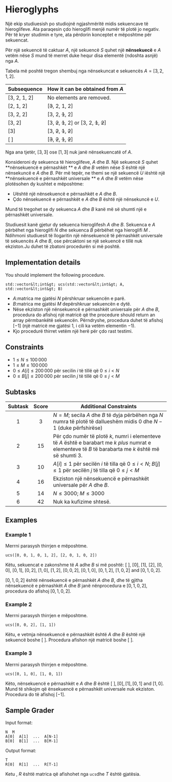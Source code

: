 # Hieroglyphs
Një ekip studiuesish po studiojnë ngjashmëritë midis sekuencave të hieroglifeve.
Ata paraqesin çdo hieroglifi menjë numër të plotë jo negativ.
Për të kryer studimin e tyre,
 ata përdorin konceptet e mëposhtme për sekuencat.


Për një sekuencë të caktuar  $A$,
një sekuencë  $S$ quhet një **nënsekuecë** e  $A$
vetëm nëse  $S$ mund të merret
duke hequr disa elementë (ndoshta asnjë) nga  $A$.

Tabela më poshtë tregon shembuj nga nënsekuncat e sekuencës  $A = [3, 2, 1, 2]$.

| Subsequence    | How it can be obtained from $A$ |
|----------------|---------------------------------|
| [3, 2, 1, 2] | No elements are removed.
| [2, 1, 2]     | [<s>3</s>, 2, 1, 2]
| [3, 2, 2]     | [3, 2, <s>1</s>, 2]
| [3, 2]         | [3, <s>2</s>, <s>1</s>, 2] or [3, 2, <s>1</s>, <s>2</s>]
| [3]             | [3, <s>2</s>, <s>1</s>, <s>2</s>]
| [ ]              | [<s>3</s>, <s>2</s>, <s>1</s>, <s>2</s>]

Nga ana tjetër, $[3, 3]$ ose $[1, 3]$ nuk janë nënsekuencatë   of $A$.

Konsideroni dy sekuenca të hieroglifeve, $A$ dhe $B$.
Një sekuencë $S$ quhet **nënsekuencë e përnashkët ** e $A$ dhe $B$
 vetëm nëse $S$ është një nënsekuncë e  $A$ dhe $B$.
Për më tepër, ne themi se një sekuencë  $U$ iështë një  **nënsekuencë e përnashkët universale ** e  $A$ dhe  $B$
vetëm nëse plotësohen dy kushtet e mëposhtme:
* $U$është një nënsekuencë e përnashkët e  $A$ dhe $B$.
* Çdo nënsekuencë e përnashkët e   $A$ dhe  $B$ është një nënsekuncë e $U$.

Mund të tregohet se dy sekuenca $A$ dhe $B$
kanë më së shumti një e përnashkët universale.

Studiuesit kanë gjetur dy sekuenca hieroglifesh  $A$ dhe $B$.
Sekuenca e  $A$ përbëhet nga hieroglifi  $N$ 
 dhe sekuenca $B$ përbëhet nga hieroglifi $M$ .
Ndihmoni studiuesit të llogaritin
 një nënsekuencë të përnashkët universale të sekuencës $A$ dhe $B$,
ose përcaktoni se një sekuencë e tillë nuk ekziston.Ju duhet të zbatoni procedurën si më poshtë.


## Implementation details

You should implement the following procedure.

```
std::vector&lt;int&gt; ucs(std::vector&lt;int&gt; A, std::vector&lt;int&gt; B)
```

* $A$:matrica me gjatësi $N$ përshkruar sekuencën e parë.
* $B$:matrica me gjatësi $M$ depërshkruar sekuencën e dytë.
* Nëse ekziston një nënsekuencë e përnashkët universale për $A$ dhe $B$,
 procedura do afishoj një matricë që the procedure should return an array përmbankëtë sekuencën.
  Përndryshe, procedura duhet të afishoj  $[-1]$
   (një matricë me gjatësi  $1$, i cili ka vetëm elementin $-1$).
* Kjo procedurë thirret vetëm një herë për çdo rast testimi.


## Constraints

* $1 \leq N \leq 100\,000$
* $1 \leq M \leq 100\,000$
* $0 \leq A[i] \leq 200\,000$ për secilin   $i$  të tillë që  $0 \leq i < N$
* $0 \leq B[j] \leq 200\,000$ për secilin   $j$  të tillë që  $0 \leq j < M$

## Subtasks

| Subtask | Score  | Additional Constraints |
| :-----: | :----: | ---------------------- |
| 1       | $3$    | $N = M$; secila  $A$ dhe $B$ të dyja përbëhen nga $N$ numra të plotë të dallueshëm midis  $0$ dhe   $N-1$ (duke përfshirëse)
| 2       | $15$   |Për çdo numër të plotë $k$, numri i elementeve të  $A$ është e barabart me $k$ *plus* numrat e elementeve të $B$ të barabarta me $k$ është më së shumti $3$.
| 3       | $10$   | $A[i] \leq 1$ për secilën $i$ të tilla që $0 \leq i < N$; $B[j] \leq 1$ për secilën  $j$ të tilla që $0 \leq j < M$
| 4       | $16$   | Ekziston një nënsekuencë e përnashkët universale për $A$ dhe  $B$.
| 5       | $14$   | $N \leq 3000$; $M \leq 3000$
| 6       | $42$   | Nuk ka kufizime shtesë.


## Examples

### Example 1

Merrni parasysh thirrjen e mëposhtme.

```
ucs([0, 0, 1, 0, 1, 2], [2, 0, 1, 0, 2])
```

Këtu, sekuencat e zakonshme të
 $A$ adhe $B$ si më poshtë:
 $[\ ]$, $[0]$, $[1]$, $[2]$, $[0, 0]$, $[0, 1]$, $[0, 2]$, $[1, 0]$, $[1, 2]$, $[0, 0, 2]$, $[0, 1, 0]$, $[0, 1, 2]$, $[1, 0, 2]$ and $[0, 1, 0, 2]$.

$[0, 1, 0, 2]$ është nënsekuencë e përnashkët $A$ dhe  $B$, dhe të gjitha 
 nënsekuencë e përnashkët $A$ dhe $B$ janë nënprocedura e  $[0, 1, 0, 2]$,
procedura do afishoj $[0, 1, 0, 2]$.

### Example 2

Merrni parasysh thirrjen e mëposhtme.


```
ucs([0, 0, 2], [1, 1])
```

Këtu, e vetmja nënsekuencë e përnashkët është  $A$ dhe $B$ është një sekuencë boshe $[\ ]$.
Procedura afishon një matricë boshe $[\ ]$.


### Example 3

Merrni parasysh thirrjen e mëposhtme.

```
ucs([0, 1, 0], [1, 0, 1])
```

Këto, nënsekuencë e përnashkët e $A$ dhe  $B$ është
 $[\ ], [0], [1], [0, 1]$ and $[1, 0]$.
Mund të shikojm që ënsekuencë e përnashkët universale nuk ekziston.
Procedura do të afishoj $[-1]$.

## Sample Grader

Input format:

```
N  M
A[0]  A[1]  ...  A[N-1]
B[0]  B[1]  ...  B[M-1]
```

Output format:

```
T
R[0]  R[1]  ...  R[T-1]
```

Ketu , $R$ është matrica që afishohet nga `ucs`dhe $T$ është gjatësia.
